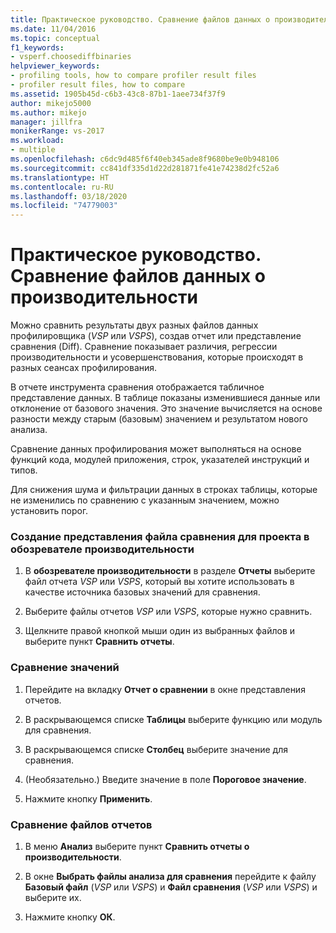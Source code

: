 ```yaml
---
title: Практическое руководство. Сравнение файлов данных о производительности | Документы Майкрософт
ms.date: 11/04/2016
ms.topic: conceptual
f1_keywords:
- vsperf.choosediffbinaries
helpviewer_keywords:
- profiling tools, how to compare profiler result files
- profiler result files, how to compare
ms.assetid: 1905b45d-c6b3-43c8-87b1-1aee734f37f9
author: mikejo5000
ms.author: mikejo
manager: jillfra
monikerRange: vs-2017
ms.workload:
- multiple
ms.openlocfilehash: c6dc9d485f6f40eb345ade8f9680be9e0b948106
ms.sourcegitcommit: cc841df335d1d22d281871fe41e74238d2fc52a6
ms.translationtype: HT
ms.contentlocale: ru-RU
ms.lasthandoff: 03/18/2020
ms.locfileid: "74779003"
---
```

# <a name="how-to-compare-performance-data-files"></a>Практическое руководство. Сравнение файлов данных о производительности
Можно сравнить результаты двух разных файлов данных профилировщика (*VSP* или *VSPS*), создав отчет или представление сравнения (Diff). Сравнение показывает различия, регрессии производительности и усовершенствования, которые происходят в разных сеансах профилирования.

 В отчете инструмента сравнения отображается табличное представление данных. В таблице показаны изменившиеся данные или отклонение от базового значения. Это значение вычисляется на основе разности между старым (базовым) значением и результатом нового анализа.

 Сравнение данных профилирования может выполняться на основе функций кода, модулей приложения, строк, указателей инструкций и типов.

 Для снижения шума и фильтрации данных в строках таблицы, которые не изменились по сравнению с указанным значением, можно установить порог.

### <a name="to-create-comparison-file-view-for-a-project-in-performance-explorer"></a>Создание представления файла сравнения для проекта в обозревателе производительности

1. В **обозревателе производительности** в разделе **Отчеты** выберите файл отчета *VSP* или *VSPS*, который вы хотите использовать в качестве источника базовых значений для сравнения.

2. Выберите файлы отчетов *VSP* или *VSPS*, которые нужно сравнить.

3. Щелкните правой кнопкой мыши один из выбранных файлов и выберите пункт **Сравнить отчеты**.

### <a name="to-compare-values"></a>Сравнение значений

1. Перейдите на вкладку **Отчет о сравнении** в окне представления отчетов.

2. В раскрывающемся списке **Таблицы** выберите функцию или модуль для сравнения.

3. В раскрывающемся списке **Столбец** выберите значение для сравнения.

4. (Необязательно.) Введите значение в поле **Пороговое значение**.

5. Нажмите кнопку **Применить**.

### <a name="to-compare-report-files"></a>Сравнение файлов отчетов

1. В меню **Анализ** выберите пункт **Сравнить отчеты о производительности**.

2. В окне **Выбрать файлы анализа для сравнения** перейдите к файлу **Базовый файл** (*VSP* или *VSPS*) и **Файл сравнения** (*VSP* или *VSPS*) и выберите их.

3. Нажмите кнопку **ОК**.
